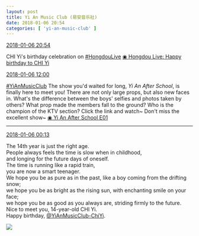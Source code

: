 ```yaml
---
layout: post
title: Yi An Music Club (易安音乐社)
date: 2018-01-06 20:54
categories: [ 'yi-an-music-club' ]
---
```


<div class="weibo-info">
  <a href="https://weibo.com/6094546964/FD94mjYcj">2018-01-06 20:54</a>
</div>

CHI Yi's birthday celebration on [#HongdouLive](https://weibo.com/p/10080800ecc3ab49e076fcffb4a970262d6a3d) [◉ Hongdou Live: Happy birthday to CHI Yi](http://www.hongdoufm.com/room/1086099999957188693)

<!-- more -->

<div class="weibo-info">
  <a href="https://weibo.com/6094546964/FD5zxutdV">2018-01-06 12:00</a>
</div>

[#YiAnMusicClub](https://weibo.com/p/100808beae2e3e05b17b64f63ebedca39f19b2/super_index) The show you'd waited for long, *Yi An After School*, is finally here to meet you! There are not only large props, but also new faces in. What's the difference between the boys' selfies and photos taken by others? What prop made the members fall to the ground? Who is the champion of the KTV section? Click the link and watch~ Don't miss the excellent show~ [◉ Yi An After School E01](https://v.qq.com/x/cover/s676r4ucc4vxpw2/c00250za427.html)

---

<div class="weibo-info">
  <a href="https://weibo.com/6094546964/FD0WAswDS">2018-01-06 00:13</a>
</div>

The 14th year is just the right age.  
People always feels the time is slow when in childhood,  
and longing for the future days of oneself.  
The time is running like a rapid train,  
you are now a smart teenager.  
We hope you be as pure as in the past, like a boy coming from the drifting snow;  
we hope you be as bright as the rising sun, with enchanting smile on your face;  
we hope you be as good as you always are, striding firmly to the future.  
Nice to meet you, 14-year-old CHI Yi.  
Happy birthday, [@YiAnMusicClub-ChiYi](http://weibo.com/u/6117581836).

<a href="https://wx3.sinaimg.cn/mw690/006Es64Agy1fn66p8bk1kj30qo140wmd.jpg">
  <img class="weibo-pic-preview" src="https://wx3.sinaimg.cn/orj360/006Es64Agy1fn66p8bk1kj30qo140wmd.jpg" />
</a>
